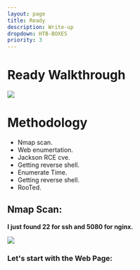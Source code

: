 ```yaml
---
layout: page
title: Ready
description: Write-up
dropdown: HTB-BOXES
priority: 3
---
```

# Ready Walkthrough
![](https://ibb.co/MNvrF0n)



# []()Methodology

* Nmap scan.
* Web enumertation.
* Jackson RCE cve.
* Getting reverse shell.
* Enumerate Time.
* Getting reverse shell.
* RooTed.

## Nmap Scan:

**I just found 22 for ssh and 5080 for nginx.**


![](https://ibb.co/WsW2S5g)

### Let's start with the Web Page:

